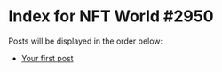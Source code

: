 # Index for NFT World #2950
Posts will be displayed in the order below:

- [Your first post](./001-first.md)

